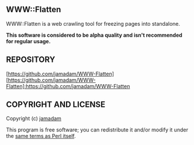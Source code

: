 WWW::Flatten
---------------

WWW::Flatten is a web crawling tool for freezing pages into standalone.

__This software is considered to be alpha quality and isn't recommended for
regular usage.__

## REPOSITORY

[https://github.com/jamadam/WWW-Flatten]
[https://github.com/jamadam/WWW-Flatten]:https://github.com/jamadam/WWW-Flatten

## COPYRIGHT AND LICENSE

Copyright (c) [jamadam]

This program is free software; you can redistribute it and/or
modify it under the [same terms as Perl itself].

[jamadam]: http://blog2.jamadam.com/
[same terms as Perl itself]:http://dev.perl.org/licenses/
